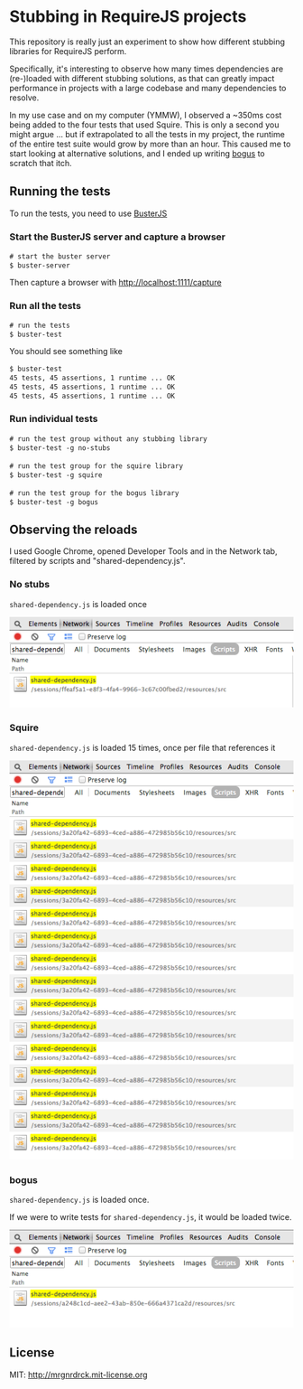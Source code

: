 # Stubbing in RequireJS projects

This repository is really just an experiment to show how different stubbing libraries for RequireJS perform.

Specifically, it's interesting to observe how many times dependencies are (re-)loaded with different stubbing solutions, as that can greatly impact performance in projects with a large codebase and many dependencies to resolve.

In my use case and on my computer (YMMW), I observed a ~350ms cost being added to the four tests that used Squire. This is only a second you might argue ... but if extrapolated to all the tests in my project, the runtime of the entire test suite would grow by more than an hour. This caused me to start looking at alternative solutions, and I ended up writing [bogus](https://github.com/mroderick/bogus) to scratch that itch.

## Running the tests


To run the tests, you need to use [BusterJS](http://busterjs.org)

### Start the BusterJS server and capture a browser

```
# start the buster server
$ buster-server

```

Then capture a browser with <http://localhost:1111/capture>

### Run all the tests

```
# run the tests
$ buster-test
```

You should see something like

```
$ buster-test
45 tests, 45 assertions, 1 runtime ... OK
45 tests, 45 assertions, 1 runtime ... OK
45 tests, 45 assertions, 1 runtime ... OK
```

### Run individual tests

```
# run the test group without any stubbing library
$ buster-test -g no-stubs

# run the test group for the squire library
$ buster-test -g squire

# run the test group for the bogus library
$ buster-test -g bogus

```

## Observing the reloads

I used Google Chrome, opened Developer Tools and in the Network tab, filtered by scripts and "shared-dependency.js".

### No stubs

`shared-dependency.js` is loaded once

![Without stubbing, network tab showing single load of shared-dependency.js](images/no-stubs.png)

### Squire

`shared-dependency.js` is loaded 15 times, once per file that references it

![With Squire stubbing, network tab showing 15 loads of shared-dependency.js](images/squire.png)

### bogus

`shared-dependency.js` is loaded once.

If we were to write tests for `shared-dependency.js`, it would be loaded twice.

![With bogus stubbing, network tab showing single load of shared-dependency.js](images/bogus.png)

## License

MIT: http://mrgnrdrck.mit-license.org
